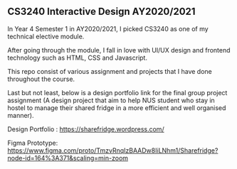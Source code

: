 ## CS3240 Interactive Design AY2020/2021

In Year 4 Semester 1 in  AY2020/2021, I picked CS3240 as one of my technical elective module. 

After going through the module, I fall in love with UI/UX design and frontend technology such as HTML, CSS and Javascript.

This repo consist of various assignment and projects that I have done throughout the course.

Last but not least, below is a design portfolio link for the final group project assignment (A design project that aim to help NUS student who stay in hostel to manage their shared fridge in a more efficient and well organised manner).

Design Portfolio : https://sharefridge.wordpress.com/

Figma Prototype: https://www.figma.com/proto/TmzvRnqIzBAADw8IiLNhm1/Sharefridge?node-id=164%3A371&scaling=min-zoom

